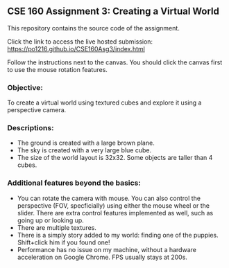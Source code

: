 ## CSE 160 Assignment 3: Creating a Virtual World

This repository contains the source code of the assignment.

Click the link to access the live hosted submission: https://po1216.github.io/CSE160Asg3/index.html

Follow the instructions next to the canvas. You should click the canvas first to use the mouse rotation features.


### Objective:
To create a virtual world using textured cubes and explore it using a perspective camera.

### Descriptions:
- The ground is created with a large brown plane.
- The sky is created with a very large blue cube.
- The size of the world layout is 32x32. Some objects are taller than 4 cubes.

### Additional features beyond the basics:
- You can rotate the camera with mouse. You can also control the perspective (FOV, specficially) using either the mouse wheel or the slider. There are extra control features implemented as well, such as going up or looking up.
- There are multiple textures.
- There is a simply story added to my world: finding one of the puppies. Shift+click him if you found one!
- Performance has no issue on my machine, without a hardware acceleration on Google Chrome. FPS usually stays at 200s. 
